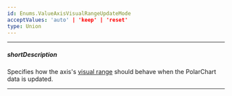 ```yaml
---
id: Enums.ValueAxisVisualRangeUpdateMode
acceptValues: 'auto' | 'keep' | 'reset'
type: Union
---
```

---
##### shortDescription
Specifies how the axis's [visual range](/Documentation/ApiReference/UI_Components/dxPolarChart/Configuration/valueAxis/visualRange/) should behave when the PolarChart data is updated.

---
<!--
dxPolarChartOptions.valueAxis.visualRangeUpdateMode(10 UI Components\dxPolarChart\1 Configuration\valueAxis\visualRangeUpdateMode\visualRangeUpdateMode.md)(viz\polar_chart.d.ts)
-->